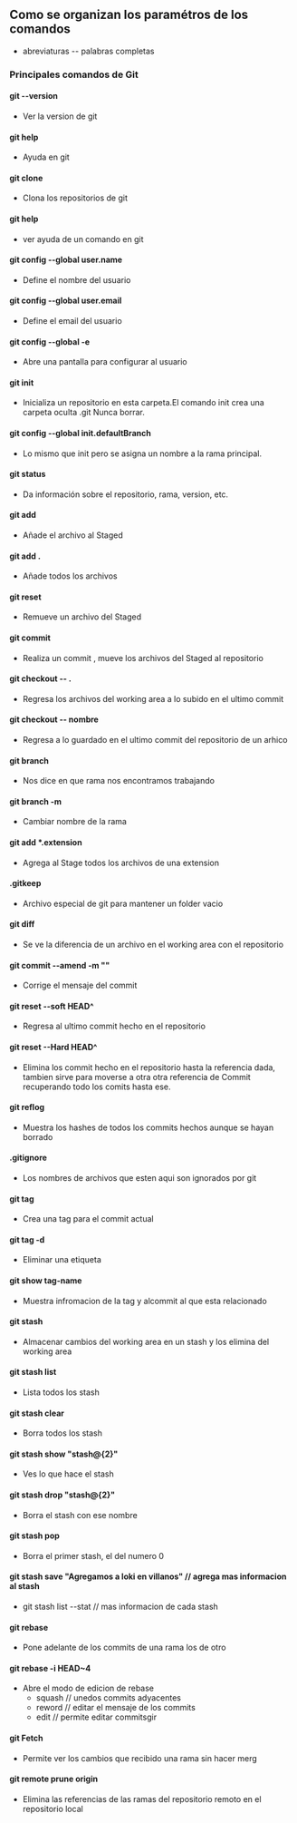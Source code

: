 
## **Como se organizan los paramétros de los comandos**
- abreviaturas
-- palabras completas


### Principales comandos de Git 

#### git --version 
* Ver la version de git
#### git help 
* Ayuda en git
#### git clone  
* Clona los repositorios de git
#### git help <comando> 
* ver ayuda de un comando en git
#### git config --global user.name 
* Define el nombre del usuario
#### git config --global user.email 
* Define el email del usuario
#### git config --global -e 
* Abre una pantalla para configurar al usuario
#### git init 
* Inicializa un repositorio en esta carpeta.El comando init crea una carpeta oculta .git Nunca borrar.
#### git config --global init.defaultBranch <name> 
* Lo mismo que init pero se asigna un nombre a la rama principal.
#### git status 
* Da información sobre el repositorio, rama, version, etc.
#### git add 
* Añade el archivo al Staged 
#### git add .
* Añade todos los archivos
#### git reset  
* Remueve un archivo del Staged
#### git commit  
* Realiza un commit , mueve los archivos del Staged al repositorio
#### git checkout -- .
* Regresa los archivos del working area a lo subido en el ultimo commit
#### git checkout -- nombre 
*   Regresa a lo guardado en el ultimo commit del repositorio de un arhico
#### git branch 
* Nos dice en que rama nos  encontramos trabajando
#### git branch -m 
* Cambiar nombre de la rama
#### git add *.extension  
* Agrega al Stage todos los archivos de una extension
#### .gitkeep 
* Archivo especial de git para mantener un folder vacio
#### git diff 
* Se ve la diferencia de un archivo en el working area con el repositorio
#### git commit --amend -m "" 
* Corrige el mensaje del commit
#### git reset --soft HEAD^ 
* Regresa al ultimo commit hecho en el repositorio                                                                                                
#### git reset --Hard HEAD^ 
* Elimina los  commit hecho en el repositorio  hasta la referencia dada, tambien sirve para moverse a otra otra referencia de Commit recuperando
todo los comits hasta ese.
#### git reflog 
* Muestra los hashes de todos los commits hechos aunque se hayan borrado
#### .gitignore 
* Los nombres de archivos que esten aqui son ignorados por git
#### git tag 
* Crea una tag para el commit actual
#### git tag -d 
* Eliminar una etiqueta
#### git show tag-name 
* Muestra infromacion de la tag y alcommit al que esta relacionado
#### git stash 
* Almacenar cambios del working area en un stash y los elimina del working area
#### git stash list 
* Lista todos los stash
#### git stash clear 
* Borra todos los stash
#### git stash show "stash@{2}" 
* Ves lo que hace el stash
#### git stash drop "stash@{2}" 
* Borra el stash con ese nombre
#### git stash pop 
* Borra el primer stash, el del numero 0
#### git stash save "Agregamos a loki en villanos" // agrega mas informacion al stash
* git stash list --stat // mas informacion de cada stash
#### git rebase  
* Pone adelante de los commits de una rama los de otro
#### git rebase -i HEAD~4 
* Abre el modo de edicion de rebase
    * squash // unedos commits adyacentes
    * reword // editar el mensaje de los commits
    * edit // permite editar commitsgir   
#### git Fetch 
* Permite ver los cambios que recibido una rama sin hacer merg
#### git remote prune origin  
* Elimina las referencias de las ramas del repositorio remoto en el repositorio local 
    